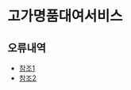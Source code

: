 # 고가명품대여서비스

## 오류내역
- [참조1](https://okky.kr/article/414288)
- [참조2](https://www.oracle.com/technetwork/database/enterprise-edition/jdbc-112010-090769.html)